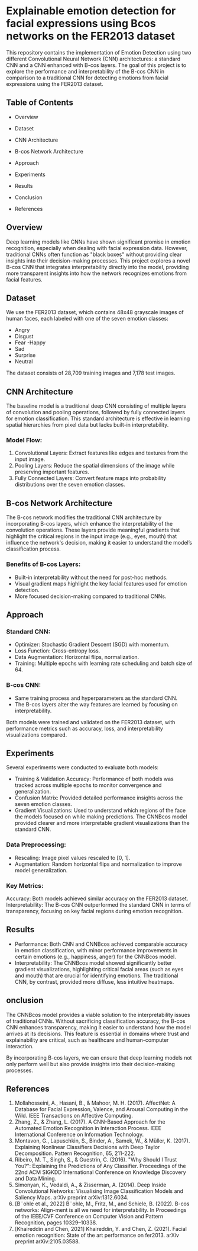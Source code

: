 # Explainable emotion detection for facial expressions using Bcos networks on the FER2013 dataset

This repository contains the implementation of Emotion Detection using two different Convolutional Neural Network (CNN) architectures: a standard CNN and a CNN enhanced with B-cos layers. The goal of this project is to explore the performance and interpretability of the B-cos CNN in comparison to a traditional CNN for detecting emotions from facial expressions using the FER2013 dataset.

## Table of Contents
- Overview

- Dataset

- CNN Architecture

- B-cos Network Architecture

- Approach

- Experiments

- Results

- Conclusion

- References

## Overview
Deep learning models like CNNs have shown significant promise in emotion recognition, especially when dealing with facial expression data. However, traditional CNNs often function as "black boxes" without providing clear insights into their decision-making processes. This project explores a novel B-cos CNN that integrates interpretability directly into the model, providing more transparent insights into how the network recognizes emotions from facial features.

## Dataset
We use the FER2013 dataset, which contains 48x48 grayscale images of human faces, each labeled with one of the seven emotion classes:

- Angry
- Disgust
- Fear
-Happy
- Sad
- Surprise
- Neutral

The dataset consists of 28,709 training images and 7,178 test images.

## CNN Architecture
The baseline model is a traditional deep CNN consisting of multiple layers of convolution and pooling operations, followed by fully connected layers for emotion classification. This standard architecture is effective in learning spatial hierarchies from pixel data but lacks built-in interpretability.

### Model Flow:
1. Convolutional Layers: Extract features like edges and textures from the input image.
2. Pooling Layers: Reduce the spatial dimensions of the image while preserving important features.
3. Fully Connected Layers: Convert feature maps into probability distributions over the seven emotion classes.

## B-cos Network Architecture
The B-cos network modifies the traditional CNN architecture by incorporating B-cos layers, which enhance the interpretability of the convolution operations. These layers provide meaningful gradients that highlight the critical regions in the input image (e.g., eyes, mouth) that influence the network's decision, making it easier to understand the model’s classification process.

### Benefits of B-cos Layers:
- Built-in interpretability without the need for post-hoc methods.
- Visual gradient maps highlight the key facial features used for emotion detection.
- More focused decision-making compared to traditional CNNs.

## Approach
### Standard CNN:
- Optimizer: Stochastic Gradient Descent (SGD) with momentum.
- Loss Function: Cross-entropy loss.
- Data Augmentation: Horizontal flips, normalization.
- Training: Multiple epochs with learning rate scheduling and batch size of 64.
### B-cos CNN:
- Same training process and hyperparameters as the standard CNN.
- The B-cos layers alter the way features are learned by focusing on interpretability.

Both models were trained and validated on the FER2013 dataset, with performance metrics such as accuracy, loss, and interpretability visualizations compared.

## Experiments
Several experiments were conducted to evaluate both models:

- Training & Validation Accuracy: Performance of both models was tracked across multiple epochs to monitor convergence and generalization.
- Confusion Matrix: Provided detailed performance insights across the seven emotion classes.
- Gradient Visualizations: Used to understand which regions of the face the models focused on while making predictions. The CNNBcos model provided clearer and more interpretable gradient visualizations than the standard CNN.

### Data Preprocessing:
- Rescaling: Image pixel values rescaled to [0, 1].
- Augmentation: Random horizontal flips and normalization to improve model generalization.

### Key Metrics:
Accuracy: Both models achieved similar accuracy on the FER2013 dataset.
Interpretability: The B-cos CNN outperformed the standard CNN in terms of transparency, focusing on key facial regions during emotion recognition.

## Results
- Performance: Both CNN and CNNBcos achieved comparable accuracy in emotion classification, with minor performance improvements in certain emotions (e.g., happiness, anger) for the CNNBcos model.
- Interpretability: The CNNBcos model showed significantly better gradient visualizations, highlighting critical facial areas (such as eyes and mouth) that are crucial for identifying emotions. The traditional CNN, by contrast, provided more diffuse, less intuitive heatmaps.

## onclusion
The CNNBcos model provides a viable solution to the interpretability issues of traditional CNNs. Without sacrificing classification accuracy, the B-cos CNN enhances transparency, making it easier to understand how the model arrives at its decisions. This feature is essential in domains where trust and explainability are critical, such as healthcare and human-computer interaction.

By incorporating B-cos layers, we can ensure that deep learning models not only perform well but also provide insights into their decision-making processes.

## References
1. Mollahosseini, A., Hasani, B., & Mahoor, M. H. (2017). AffectNet: A Database for Facial Expression, Valence, and Arousal Computing in the Wild. IEEE Transactions on Affective Computing.
2. Zhang, Z., & Zhang, L. (2017). A CNN-Based Approach for the Automated Emotion Recognition in Interaction Process. IEEE International Conference on Information Technology.
3. Montavon, G., Lapuschkin, S., Binder, A., Samek, W., & Müller, K. (2017). Explaining Nonlinear Classifiers Decisions with Deep Taylor Decomposition. Pattern Recognition, 65, 211-222.
4. Ribeiro, M. T., Singh, S., & Guestrin, C. (2016). "Why Should I Trust You?": Explaining the Predictions of Any Classifier. Proceedings of the 22nd ACM SIGKDD International Conference on Knowledge Discovery and Data Mining.
5. Simonyan, K., Vedaldi, A., & Zisserman, A. (2014). Deep Inside Convolutional Networks: Visualising Image Classification Models and Saliency Maps. arXiv preprint arXiv:1312.6034.
6. [B¨ohle et al., 2022] B¨ohle, M., Fritz, M., and Schiele, B. (2022). B-cos networks: Align-ment is all we need for interpretability. In Proceedings of the IEEE/CVF Conference on Computer Vision and Pattern Recognition, pages 10329–10338.
7. [Khaireddin and Chen, 2021] Khaireddin, Y. and Chen, Z. (2021). Facial emotion recognition: State of the art performance on fer2013. arXiv preprint arXiv:2105.03588.
